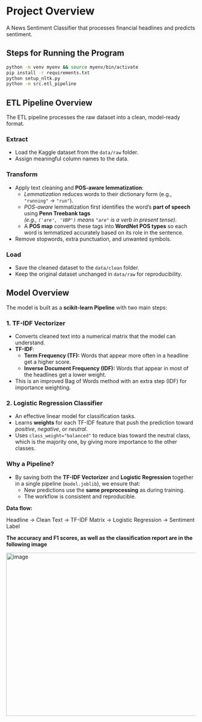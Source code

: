 # Project Overview
A News Sentiment Classifier that processes financial headlines and predicts sentiment.

## Steps for Running the Program

```bash
python -m venv myenv && source myenv/bin/activate
pip install -r requirements.txt
python setup_nltk.py
python -m src.etl_pipeline
```

## ETL Pipeline Overview

The ETL pipeline processes the raw dataset into a clean, model-ready format.

### **Extract**
- Load the Kaggle dataset from the `data/raw` folder.
- Assign meaningful column names to the data.

### **Transform**
- Apply text cleaning and **POS-aware lemmatization**:
  - *Lemmatization* reduces words to their dictionary form (e.g., `"running"` → `"run"`).
  - *POS-aware* lemmatization first identifies the word’s **part of speech** using **Penn Treebank tags**  
    *(e.g., `('are', 'VBP')` means `"are"` is a verb in present tense)*.
  - A **POS map** converts these tags into **WordNet POS types** so each word is lemmatized accurately based on its role in the sentence.
- Remove stopwords, extra punctuation, and unwanted symbols.

### **Load**
- Save the cleaned dataset to the `data/clean` folder.
- Keep the original dataset unchanged in `data/raw` for reproducibility.
  
## Model Overview

The model is built as a **scikit-learn Pipeline** with two main steps:

### 1. TF-IDF Vectorizer
- Converts cleaned text into a numerical matrix that the model can understand.
- **TF-IDF**:
  - **Term Frequency (TF):** Words that appear more often in a headline get a higher score.
  - **Inverse Document Frequency (IDF):** Words that appear in most of the headlines get a lower weight.
- This is an improved Bag of Words method with an extra step (IDF) for importance weighting.

### 2. Logistic Regression Classifier
- An effective linear model for classification tasks.
- Learns **weights** for each TF-IDF feature that push the prediction toward *positive*, *negative*, or *neutral*.
- Uses `class_weight="balanced"` to reduce bias toward the neutral class, which is the majority one, by giving more importance to the other classes.

### Why a Pipeline?
- By saving both the **TF-IDF Vectorizer** and **Logistic Regression** together in a single pipeline (`model.joblib`), we ensure that:
  - New predictions use the **same preprocessing** as during training.
  - The workflow is consistent and reproducible.

**Data flow:**

Headline → Clean Text → TF-IDF Matrix → Logistic Regression → Sentiment Label

**The accuracy and F1 scores, as well as the classification report are in the following image**

<img width="801" height="433" alt="image" src="https://github.com/user-attachments/assets/2025416d-76e5-42e5-b8ee-93a43b383a16" />


